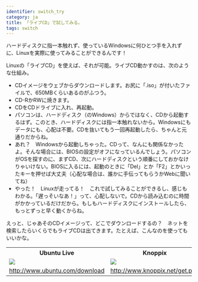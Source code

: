 ```yaml
---
identifier: switch_try
category: ja
title: 「ライブCD」で試してみる。
tags: switch
---
```


ハードディスクに指一本触れず、使っているWindowsに何ひとつ手を入れずに、Linuxを実際に使ってみることができるんです！

Linuxの「ライブCD」を使えば、それが可能。ライブCD動かすのは、次のような仕組み。

<ul>

<li>CDイメージをウェブからダウンロードします。お尻に「.iso」が付いたファイルで、650MBくらいあるのがふつう。</li>

<li>CD-RかRWに焼きます。</li>

<li>CDをCDドライブに入れ、再起動。</li>

<li>パソコンは、ハードディスク（のWindows）からではなく、CDから起動するはず。このとき、ハードディスクには指一本触れないから。Windowsにもデータにも、心配は不要。CDを抜いてもう一回再起動したら、ちゃんと元通りだからね。</li>

<li>あれ？　Windowsから起動しちゃった。CDって、なんにも関係なかったよ。そんな場合には、BIOSの設定がオフになっているんでしょう。パソコンがOSを探すのに、まずCD、次にハードディスクという順番にしておかなけりゃいけない。BIOSに入るには、起動のときに「Del」とか「F2」とかいったキーを押せば大丈夫（心配な場合は、誰かに手伝ってもらうかWebに聞いてね）</li>

<li>やった！　Linuxが走ってる！　これで試してみることができるし、感じもわかる。「遅っそいなあ！」って、心配しないで。CDから読み込むのに時間がかかっているだけだから。もしもハードディスクにインストールしたら、もっとずっと早く動くからね。</li>

</ul>

えっと、じゃあそのCDイメージって、どこでダウンロードするの？　ネットを検索したらいくらでもライブCDは出てきます。たとえば、こんなのを使ってもいいかな。

<table cols="2">
<tr>
<th>Ubuntu Live</th>
<th>Knoppix</th>
</tr>

<tr>
<td><a href="/img/ubuntu.png"><img src="/img/ubuntu_thumbnail.png" /></a></td>
<td><a href="/img/knoppix.png"><img src="/img/knoppix_thumbnail.png" /></a></td>
</tr>

<tr>
<td><a 
href="http://www.ubuntu.com/download">http://www.ubuntu.com/download</a></td>
<td><a 
href="http://www.knoppix.net/get.php">http://www.knoppix.net/get.php</a></td>
</tr>

</table>


